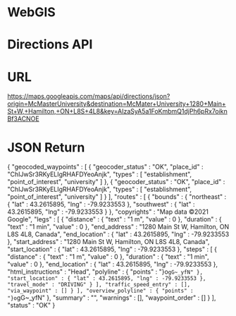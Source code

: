 # WebGIS
# Directions API
# URL
https://maps.googleapis.com/maps/api/directions/json?origin=McMasterUniversity&destination=McMater+University+1280+Main+St+W,+Hamilton,+ON+L8S+4L8&key=AIzaSyA5a1FoKmbmQ1djPh6pRx7oiknBf3ACNOE

# JSON Return
{
   "geocoded_waypoints" : [
      {
         "geocoder_status" : "OK",
         "place_id" : "ChIJwSr3RKyELIgRHAFDYeoAnjk",
         "types" : [ "establishment", "point_of_interest", "university" ]
      },
      {
         "geocoder_status" : "OK",
         "place_id" : "ChIJwSr3RKyELIgRHAFDYeoAnjk",
         "types" : [ "establishment", "point_of_interest", "university" ]
      }
   ],
   "routes" : [
      {
         "bounds" : {
            "northeast" : {
               "lat" : 43.2615895,
               "lng" : -79.9233553
            },
            "southwest" : {
               "lat" : 43.2615895,
               "lng" : -79.9233553
            }
         },
         "copyrights" : "Map data ©2021 Google",
         "legs" : [
            {
               "distance" : {
                  "text" : "1 m",
                  "value" : 0
               },
               "duration" : {
                  "text" : "1 min",
                  "value" : 0
               },
               "end_address" : "1280 Main St W, Hamilton, ON L8S 4L8, Canada",
               "end_location" : {
                  "lat" : 43.2615895,
                  "lng" : -79.9233553
               },
               "start_address" : "1280 Main St W, Hamilton, ON L8S 4L8, Canada",
               "start_location" : {
                  "lat" : 43.2615895,
                  "lng" : -79.9233553
               },
               "steps" : [
                  {
                     "distance" : {
                        "text" : "1 m",
                        "value" : 0
                     },
                     "duration" : {
                        "text" : "1 min",
                        "value" : 0
                     },
                     "end_location" : {
                        "lat" : 43.2615895,
                        "lng" : -79.9233553
                     },
                     "html_instructions" : "Head",
                     "polyline" : {
                        "points" : "}o`gG~_yfN"
                     },
                     "start_location" : {
                        "lat" : 43.2615895,
                        "lng" : -79.9233553
                     },
                     "travel_mode" : "DRIVING"
                  }
               ],
               "traffic_speed_entry" : [],
               "via_waypoint" : []
            }
         ],
         "overview_polyline" : {
            "points" : "}o`gG~_yfN"
         },
         "summary" : "",
         "warnings" : [],
         "waypoint_order" : []
      }
   ],
   "status" : "OK"
}
